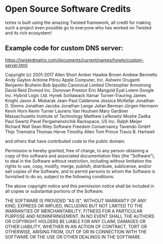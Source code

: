 # Open Source Software Credits

txtrex is built using the amazing Twisted framework, 
all credit for making such a project even possible 
go to everyone who has worked on Twisted and 
its rich ecosystem!

## Example code for custom DNS server:

https://twistedmatrix.com/documents/current/names/howto/custom-server.html

Copyright (c) 2001-2017
Allen Short
Amber Hawkie Brown
Andrew Bennetts
Andy Gayton
Antoine Pitrou
Apple Computer, Inc.
Ashwini Oruganti
Benjamin Bruheim
Bob Ippolito
Canonical Limited
Christopher Armstrong
David Reid
Divmod Inc.
Donovan Preston
Eric Mangold
Eyal Lotem
Google Inc.
Hybrid Logic Ltd.
Hynek Schlawack
Itamar Turner-Trauring
James Knight
Jason A. Mobarak
Jean-Paul Calderone
Jessica McKellar
Jonathan D. Simms
Jonathan Jacobs
Jonathan Lange
Julian Berman
Jürgen Hermann
Kevin Horn
Kevin Turner
Laurens Van Houtven
Mary Gardiner
Massachusetts Institute of Technology
Matthew Lefkowitz
Moshe Zadka
Paul Swartz
Pavel Pergamenshchik
Rackspace, US Inc.
Ralph Meijer
Richard Wall
Sean Riley
Software Freedom Conservancy
Tavendo GmbH
Thijs Triemstra
Thomas Herve
Timothy Allen
Tom Prince
Travis B. Hartwell

and others that have contributed code to the public domain.

Permission is hereby granted, free of charge, to any person obtaining
a copy of this software and associated documentation files (the
"Software"), to deal in the Software without restriction, including
without limitation the rights to use, copy, modify, merge, publish,
distribute, sublicense, and/or sell copies of the Software, and to
permit persons to whom the Software is furnished to do so, subject to
the following conditions:

The above copyright notice and this permission notice shall be
included in all copies or substantial portions of the Software.

THE SOFTWARE IS PROVIDED "AS IS", WITHOUT WARRANTY OF ANY KIND,
EXPRESS OR IMPLIED, INCLUDING BUT NOT LIMITED TO THE WARRANTIES OF
MERCHANTABILITY, FITNESS FOR A PARTICULAR PURPOSE AND
NONINFRINGEMENT. IN NO EVENT SHALL THE AUTHORS OR COPYRIGHT HOLDERS BE
LIABLE FOR ANY CLAIM, DAMAGES OR OTHER LIABILITY, WHETHER IN AN ACTION
OF CONTRACT, TORT OR OTHERWISE, ARISING FROM, OUT OF OR IN CONNECTION
WITH THE SOFTWARE OR THE USE OR OTHER DEALINGS IN THE SOFTWARE.
